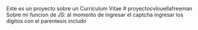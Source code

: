 Este es un proyecto sobre un Curriculum Vitae # proyectocvlouellafreeman <br />
Sobre mi funcion de JS: al momento de ingresar el captcha ingresar los digitos con el parentesis includo
